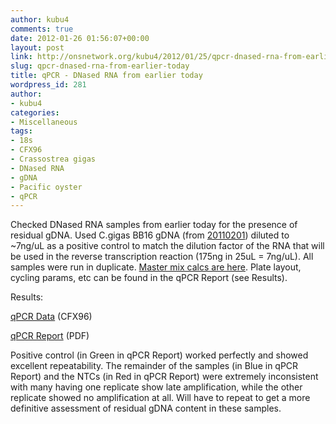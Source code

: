 ```yaml
---
author: kubu4
comments: true
date: 2012-01-26 01:56:07+00:00
layout: post
link: http://onsnetwork.org/kubu4/2012/01/25/qpcr-dnased-rna-from-earlier-today/
slug: qpcr-dnased-rna-from-earlier-today
title: qPCR - DNased RNA from earlier today
wordpress_id: 281
author:
- kubu4
categories:
- Miscellaneous
tags:
- 18s
- CFX96
- Crassostrea gigas
- DNased RNA
- gDNA
- Pacific oyster
- qPCR
---
```


Checked DNased RNA samples from earlier today for the presence of residual gDNA. Used C.gigas BB16 gDNA (from [20110201](/Sam%27s+Working+Notebook+Jan+2011+-+March+2011)) diluted to ~7ng/uL as a positive control to match the dilution factor of the RNA that will be used in the reverse transcription reaction (175ng in 25uL = 7ng/uL). All samples were run in duplicate. [Master mix calcs are here](http://eagle.fish.washington.edu/Arabidopsis//Notebook%20Workup%20Files/20120125-01.jpg). Plate layout, cycling params, etc can be found in the qPCR Report (see Results).

Results:

[qPCR Data](http://eagle.fish.washington.edu/Arabidopsis/qPCR/CFX96/Roberts%20Lab_2012-01-25%2014-52-29_CC009827.pcrd) (CFX96)

[qPCR Report](http://eagle.fish.washington.edu/Arabidopsis/qPCR/CFX96/Roberts%20Lab_2012-01-25%2014-52-29_CC009827.pdf) (PDF)

Positive control (in Green in qPCR Report) worked perfectly and showed excellent repeatability. The remainder of the samples (in Blue in qPCR Report) and the NTCs (in Red in qPCR Report) were extremely inconsistent with many having one replicate show late amplification, while the other replicate showed no amplification at all. Will have to repeat to get a more definitive assessment of residual gDNA content in these samples.

